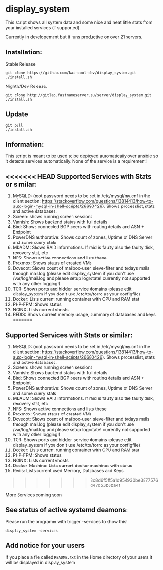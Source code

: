 display_system
==============

This script shows all system data and some nice and neat little stats from your installed services (if supported).

Currently in developement but it runs productive on over 21 servers.

Installation:
-------------

Stable Release:

```
git clone https://github.com/kai-cool-dev/display_system.git
./install.sh
```

Nightly/Dev Release:

```
git clone http://gitlab.fastnameserver.eu/server/display_system.git
./install.sh
```

Update
------

```
git pull
./install.sh
```

Information:
------------

This script is meant to be used to be deployed automatically over ansible so it detects services automatically. None of the service is a requirement!

<<<<<<< HEAD
Supported Services with Stats or similar:
-----------------------------------------

1.	MySQLD: (root password needs to be set in /etc/mysql/my.cnf in the client section: https://stackoverflow.com/questions/13814413/how-to-auto-login-mysql-in-shell-scripts/26680426). Shows processlist, stats and active databases.
2.	Screen: shows running screen sessions
3.	Varnish: Shows backend status with full details
4.	Bird: Shows connected BGP peers with routing details and ASN + Endpoint
5.	PowerDNS authorative: Shows count of zones, Uptime of DNS Server and some query stats
6.	MDADM: Shows RAID informations. If raid is faulty also the faulty disk, recovery stat, etc
7.	NFS: Shows active connections and lists these
8.	Proxmox: Shows status of created VMs
9.	Dovecot: Shows count of mailbox-user, sieve-filter and todays mails through mail.log (please edit display_system if you don't use /var/log/mail.log and please setup logrotate! currently not supported with any other logging!)
10.	TOR: Shows ports and hidden service domains (please edit display_system if you don't use /etc/tor/torrc as your configfile)
11.	Docker: Lists current running container with CPU and RAM stat
12.	PHP-FPM: Shows status
13.	NGINX: Lists current vhosts
14.	REDIS: Shows current memory usage, summary of databases and keys
=======
## Supported Services with Stats or similar:

1. MySQLD: (root password needs to be set in /etc/mysql/my.cnf in the client section: <https://stackoverflow.com/questions/13814413/how-to-auto-login-mysql-in-shell-scripts/26680426>). Shows processlist, stats and active databases.
2. Screen: shows running screen sessions
3. Varnish: Shows backend status with full details
4. Bird: Shows connected BGP peers with routing details and ASN + Endpoint
5. PowerDNS authorative: Shows count of zones, Uptime of DNS Server and some query stats
6. MDADM: Shows RAID informations. If raid is faulty also the faulty disk, recovery stat, etc
7. NFS: Shows active connections and lists these
8. Proxmox: Shows status of created VMs
9. Dovecot: Shows count of mailbox-user, sieve-filter and todays mails through mail.log (please edit display_system if you don't use /var/log/mail.log and please setup logrotate! currently not supported with any other logging!)
10. TOR: Shows ports and hidden service domains (please edit display_system if you don't use /etc/tor/torrc as your configfile)
11. Docker: Lists current running container with CPU and RAM stat
12. PHP-FPM: Shows status
13. NGINX: Lists current vhosts
14. Docker-Machine: Lists current docker machines with status
15. Redis: Lists current used Memory, Databases and Keys
>>>>>>> 8c8d6f5ff5a1d954930be3877576d47d53b3ba4f

More Services coming soon

See status of active systemd deamons:
-------------------------------------

Please run the programm with trigger -services to show this!

```
display_system -services
```

## Add notice for your users

If you place a file called `README.txt` in the Home directory of your users it will be displayed in display_system
